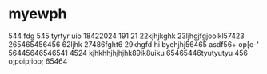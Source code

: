 # myewph
544
fdg
545
tyrtyr
uio
18422024
191
21
22kjhjkghk
23ljhgjfgjoolkl57423
265465456456
62ljhk
27486fght6
29khgfd
hi
byehjhj56465
asdf56+
op[o-'
56445646546541
4524
kjhkhhjhjhjhk89ik8uiku
65465446tyutyutyu
456
o;poip;iop;
65464
